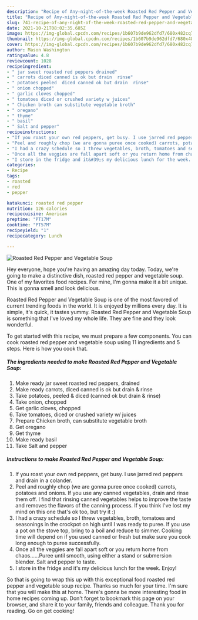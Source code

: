 ```yaml
---
description: "Recipe of Any-night-of-the-week Roasted Red Pepper and Vegetable Soup"
title: "Recipe of Any-night-of-the-week Roasted Red Pepper and Vegetable Soup"
slug: 741-recipe-of-any-night-of-the-week-roasted-red-pepper-and-vegetable-soup
date: 2021-10-21T08:02:35.685Z
image: https://img-global.cpcdn.com/recipes/1b607b9de962dfd7/680x482cq70/roasted-red-pepper-and-vegetable-soup-recipe-main-photo.jpg
thumbnail: https://img-global.cpcdn.com/recipes/1b607b9de962dfd7/680x482cq70/roasted-red-pepper-and-vegetable-soup-recipe-main-photo.jpg
cover: https://img-global.cpcdn.com/recipes/1b607b9de962dfd7/680x482cq70/roasted-red-pepper-and-vegetable-soup-recipe-main-photo.jpg
author: Mason Washington
ratingvalue: 4.8
reviewcount: 1028
recipeingredient:
- " jar sweet roasted red peppers drained"
- " carrots diced canned is ok but drain  rinse"
- " potatoes peeled  diced canned ok but drain  rinse"
- " onion chopped"
- " garlic cloves chopped"
- " tomatoes diced or crushed variety w juices"
- " Chicken broth can substitute vegetable broth"
- " oregano"
- " thyme"
- " basil"
- " Salt and pepper"
recipeinstructions:
- "If you roast your own red peppers, get busy. I use jarred red peppers and drain in a colander."
- "Peel and roughly chop (we are gonna puree once cooked) carrots, potatoes and onions. If you use any canned vegetables, drain and rinse them off. I find that rinsing canned vegetables helps to improve the taste and removes the flavors of the canning process. If you think I&#39;ve lost my mind on this one that&#39;s ok too, but try it :)"
- "I had a crazy schedule so I threw vegetables, broth, tomatoes and seasonings in the crockpot on high until I was ready to puree. If you use a pot on the stove top, bring to a boil and reduce to simmer. Cooking time will depend on if you used canned or fresh but make sure you cook long enough to puree successfully."
- "Once all the veggies are fall apart soft or you return home from chaos......Puree until smooth, using either a stand or submersion blender. Salt and pepper to taste."
- "I store in the fridge and it&#39;s my delicious lunch for the week. Enjoy!"
categories:
- Recipe
tags:
- roasted
- red
- pepper

katakunci: roasted red pepper 
nutrition: 126 calories
recipecuisine: American
preptime: "PT17M"
cooktime: "PT57M"
recipeyield: "1"
recipecategory: Lunch

---
```



![Roasted Red Pepper and Vegetable Soup](https://img-global.cpcdn.com/recipes/1b607b9de962dfd7/680x482cq70/roasted-red-pepper-and-vegetable-soup-recipe-main-photo.jpg)

Hey everyone, hope you're having an amazing day today. Today, we're going to make a distinctive dish, roasted red pepper and vegetable soup. One of my favorites food recipes. For mine, I'm gonna make it a bit unique. This is gonna smell and look delicious.



Roasted Red Pepper and Vegetable Soup is one of the most favored of current trending foods in the world. It is enjoyed by millions every day. It is simple, it's quick, it tastes yummy. Roasted Red Pepper and Vegetable Soup is something that I've loved my whole life. They are fine and they look wonderful.


To get started with this recipe, we must prepare a few components. You can cook roasted red pepper and vegetable soup using 11 ingredients and 5 steps. Here is how you cook that.

<!--inarticleads1-->

##### The ingredients needed to make Roasted Red Pepper and Vegetable Soup:

1. Make ready  jar sweet roasted red peppers, drained
1. Make ready  carrots, diced canned is ok but drain &amp; rinse
1. Take  potatoes, peeled &amp; diced (canned ok but drain &amp; rinse)
1. Take  onion, chopped
1. Get  garlic cloves, chopped
1. Take  tomatoes, diced or crushed variety w/ juices
1. Prepare  Chicken broth, can substitute vegetable broth
1. Get  oregano
1. Get  thyme
1. Make ready  basil
1. Take  Salt and pepper




<!--inarticleads2-->

##### Instructions to make Roasted Red Pepper and Vegetable Soup:

1. If you roast your own red peppers, get busy. I use jarred red peppers and drain in a colander.
1. Peel and roughly chop (we are gonna puree once cooked) carrots, potatoes and onions. If you use any canned vegetables, drain and rinse them off. I find that rinsing canned vegetables helps to improve the taste and removes the flavors of the canning process. If you think I&#39;ve lost my mind on this one that&#39;s ok too, but try it :)
1. I had a crazy schedule so I threw vegetables, broth, tomatoes and seasonings in the crockpot on high until I was ready to puree. If you use a pot on the stove top, bring to a boil and reduce to simmer. Cooking time will depend on if you used canned or fresh but make sure you cook long enough to puree successfully.
1. Once all the veggies are fall apart soft or you return home from chaos......Puree until smooth, using either a stand or submersion blender. Salt and pepper to taste.
1. I store in the fridge and it&#39;s my delicious lunch for the week. Enjoy!




So that is going to wrap this up with this exceptional food roasted red pepper and vegetable soup recipe. Thanks so much for your time. I'm sure that you will make this at home. There's gonna be more interesting food in home recipes coming up. Don't forget to bookmark this page on your browser, and share it to your family, friends and colleague. Thank you for reading. Go on get cooking!
